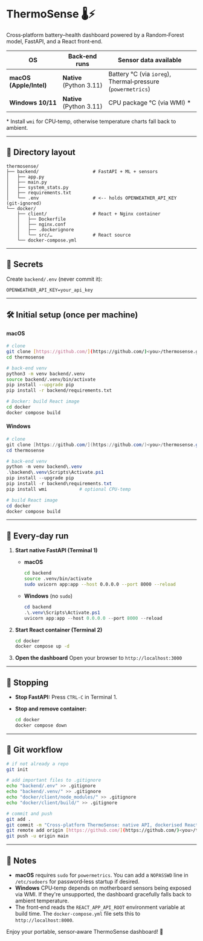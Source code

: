 # ThermoSense 🌡️⚡

Cross‑platform battery–health dashboard powered by a Random‑Forest model, FastAPI, and a React front‑end.

| OS                | Back‑end runs | Sensor data available | Front‑end runs |
|-------------------|--------------|-----------------------|----------------|
| **macOS (Apple/Intel)** | **Native** (Python 3.11) | Battery °C (via `ioreg`), Thermal‑pressure (`powermetrics`) | Docker (Nginx) |
| **Windows 10/11** | **Native** (Python 3.11) | CPU package °C (via WMI) \* | Docker (Nginx) |

\* Install `wmi` for CPU‑temp, otherwise temperature charts fall back to ambient.

---

## 📂 Directory layout
```
thermosense/
├── backend/                    # FastAPI + ML + sensors
│   ├── app.py
│   ├── main.py
│   ├── system_stats.py
│   ├── requirements.txt
│   └── .env                    # <-- holds OPENWEATHER_API_KEY (git‑ignored)
└── docker/
    ├── client/                 # React + Nginx container
    │   ├── Dockerfile
    │   ├── nginx.conf
    │   ├── .dockerignore
    │   └── src/…               # React source
    └── docker-compose.yml
```

---

## 🔑 Secrets

Create `backend/.env` (never commit it):

```env
OPENWEATHER_API_KEY=your_api_key
```

---

## 🛠️ Initial setup (once per machine)

#### macOS
```bash
# clone
git clone [https://github.com/](https://github.com/)<you>/thermosense.git
cd thermosense

# back‑end venv
python3 -m venv backend/.venv
source backend/.venv/bin/activate
pip install --upgrade pip
pip install -r backend/requirements.txt

# Docker: build React image
cd docker
docker compose build
```

#### Windows
```powershell
# clone
git clone [https://github.com/](https://github.com/)<you>/thermosense.git
cd thermosense

# back‑end venv
python -m venv backend\.venv
.\backend\.venv\Scripts\Activate.ps1
pip install --upgrade pip
pip install -r backend\requirements.txt
pip install wmi            # optional CPU‑temp

# build React image
cd docker
docker compose build
```
---

## 🚀 Every‑day run

1.  **Start native FastAPI (Terminal 1)**
    * **macOS**
        ```bash
        cd backend
        source .venv/bin/activate
        sudo uvicorn app:app --host 0.0.0.0 --port 8000 --reload
        ```
    * **Windows** (no `sudo`)
        ```powershell
        cd backend
        .\.venv\Scripts\Activate.ps1
        uvicorn app:app --host 0.0.0.0 --port 8000 --reload
        ```

2.  **Start React container (Terminal 2)**
    ```bash
    cd docker
    docker compose up -d
    ```

3.  **Open the dashboard**
    Open your browser to `http://localhost:3000`

---

## 🛑 Stopping

* **Stop FastAPI:** Press `CTRL‑C` in Terminal 1.

* **Stop and remove container:**
    ```bash
    cd docker
    docker compose down
    ```
---

## 🐙 Git workflow
```bash
# if not already a repo
git init

# add important files to .gitignore
echo "backend/.env" >> .gitignore
echo "backend/.venv/" >> .gitignore
echo "docker/client/node_modules/" >> .gitignore
echo "docker/client/build/" >> .gitignore

# commit and push
git add .
git commit -m "Cross‑platform ThermoSense: native API, dockerised React"
git remote add origin [https://github.com/](https://github.com/)<you>/thermosense.git
git push -u origin main
```
---

## 📝 Notes
* **macOS** requires `sudo` for `powermetrics`. You can add a `NOPASSWD` line in `/etc/sudoers` for password‑less startup if desired.
* **Windows** CPU‑temp depends on motherboard sensors being exposed via WMI. If they're unsupported, the dashboard gracefully falls back to ambient temperature.
* The front‑end reads the `REACT_APP_API_ROOT` environment variable at build time. The `docker-compose.yml` file sets this to `http://localhost:8000`.

Enjoy your portable, sensor‑aware ThermoSense dashboard! 🚀